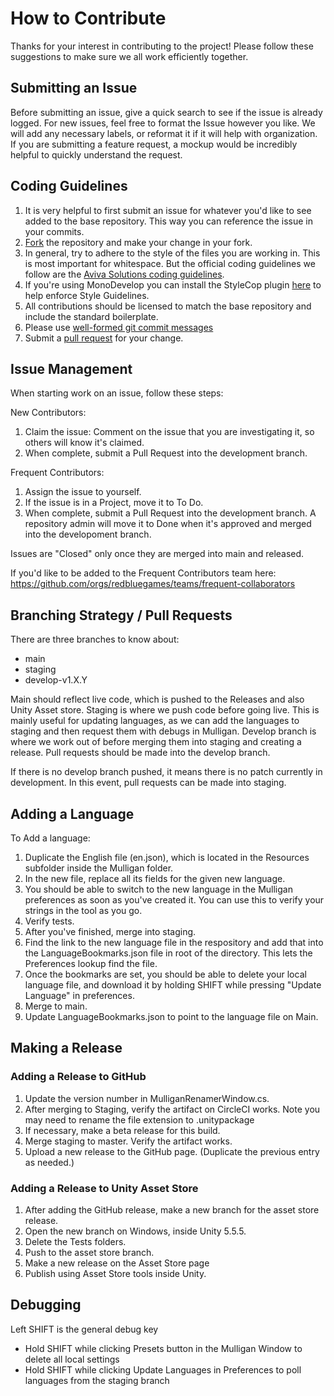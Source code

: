 # How to Contribute #

Thanks for your interest in contributing to the project! Please follow these suggestions to make sure we all work efficiently together.

## Submitting an Issue ##
Before submitting an issue, give a quick search to see if the issue is already logged. For new issues, feel free to format the Issue however you like. We will add any necessary labels, or reformat it if it will help with organization. If you are submitting a feature request, a mockup would be incredibly helpful to quickly understand the request.

## Coding Guidelines ##

1. It is very helpful to first submit an issue for whatever you'd like to see added to the base repository. 
This way you can reference the issue in your commits.
1. [Fork](https://help.github.com/articles/fork-a-repo/) the repository and make your change in your fork.
1. In general, try to adhere to the style of the files you are working in. This is most important for whitespace. But the official coding guidelines we follow are the [Aviva Solutions coding guidelines](https://csharpcodingguidelines.com/). 
1. If you're using MonoDevelop you can install the StyleCop plugin [here](http://addins.monodevelop.com/Project/Index/54) to help enforce Style Guidelines.
1. All contributions should be licensed to match the base repository and include the standard boilerplate.
1. Please use [well-formed git commit messages](http://tbaggery.com/2008/04/19/a-note-about-git-commit-messages.html)
1. Submit a [pull request](https://help.github.com/articles/creating-a-pull-request) for your change.

## Issue Management ##
When starting work on an issue, follow these steps:

New Contributors:
1. Claim the issue: Comment on the issue that you are investigating it, so others will know it's claimed.
2. When complete, submit a Pull Request into the development branch.

Frequent Contributors:
1. Assign the issue to yourself.
2. If the issue is in a Project, move it to To Do.
3. When complete, submit a Pull Request into the development branch. A repository admin will move it to Done when it's approved and merged into the developoment branch.

Issues are "Closed" only once they are merged into main and released.

If you'd like to be added to the Frequent Contributors team here: https://github.com/orgs/redbluegames/teams/frequent-collaborators

## Branching Strategy / Pull Requests ##

There are three branches to know about:
* main
* staging
* develop-v1.X.Y

Main should reflect live code, which is pushed to the Releases and also Unity Asset store.
Staging is where we push code before going live. This is mainly useful for updating languages, as we can add the languages to staging and then request them with debugs in Mulligan.
Develop branch is where we work out of before merging them into staging and creating a release. Pull requests should be made into the develop branch.

If there is no develop branch pushed, it means there is no patch currently in development. In this event, pull requests can be made into staging.

## Adding a Language ##

To Add a language:
1. Duplicate the English file (en.json), which is located in the Resources subfolder inside the Mulligan folder.
1. In the new file, replace all its fields for the given new language.
1. You should be able to switch to the new language in the Mulligan preferences as soon as you've created it. You can use this to verify your strings in the tool as you go.
1. Verify tests.
1. After you've finished, merge into staging.
1. Find the link to the new language file in the respository and add that into the LanguageBookmarks.json file in root of the directory. This lets the Preferences lookup find the file.
1. Once the bookmarks are set, you should be able to delete your local language file, and download it by holding SHIFT while pressing "Update Language" in preferences.
1. Merge to main.
1. Update LanguageBookmarks.json to point to the language file on Main.

## Making a Release ##

### Adding a Release to GitHub ###
1. Update the version number in MulliganRenamerWindow.cs.
1. After merging to Staging, verify the artifact on CircleCI works. Note you may need to rename the file extension to .unitypackage
1. If necessary, make a beta release for this build.
1. Merge staging to master. Verify the artifact works.
1. Upload a new release to the GitHub page. (Duplicate the previous entry as needed.)

### Adding a Release to Unity Asset Store ###
1. After adding the GitHub release, make a new branch for the asset store release.
1. Open the new branch on Windows, inside Unity 5.5.5.
1. Delete the Tests folders.
1. Push to the asset store branch.
1. Make a new release on the Asset Store page
1. Publish using Asset Store tools inside Unity.

## Debugging ##
Left SHIFT is the general debug key
* Hold SHIFT while clicking Presets button in the Mulligan Window to delete all local settings
* Hold SHIFT while clicking Update Languages in Preferences to poll languages from the staging branch
